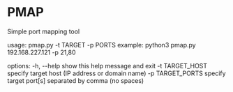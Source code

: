# PMAP
Simple port mapping tool

usage: pmap.py -t TARGET -p PORTS
example: python3 pmap.py 192.168.227.121 -p 21,80

options:
  -h, --help       show this help message and exit
  -t TARGET_HOST   specify target host (IP address or domain name)
  -p TARGET_PORTS  specify target port[s] separated by comma (no spaces)
